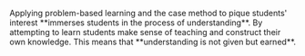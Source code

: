 <p><span style=font-weight: 400;>Applying problem-based learning and the case method to pique students' interest </span>**immerses students in the process of understanding**<span style=font-weight: 400;>. By attempting to learn students make sense of teaching and construct their own knowledge. This means that </span>**understanding is not given but earned**<span style=font-weight: 400;>.</span></p>